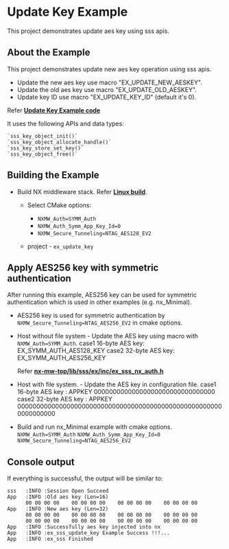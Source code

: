 # Update Key Example

This project demonstrates update aes key using sss apis.

## About the Example

This project demonstrates update new aes key operation using sss apis.

-   Update the new aes key use macro \"EX_UPDATE_NEW_AESKEY\".
-   Update the old aes key use macro \"EX_UPDATE_OLD_AESKEY\".
-   Update key ID use macro \"EX_UPDATE_KEY_ID\" (default it\'s 0).

Refer [**Update Key Example code**](./ex_sss_update_key.c)

It uses the following APIs and data types:

    `sss_key_object_init()`
    `sss_key_object_allocate_handle()`
    `sss_key_store_set_key()`
    `sss_key_object_free()`

## Building the Example

- Build NX middleware stack. Refer [**Linux build**](../../../doc/linux/readme.md).

  - Select CMake options:
    - `NXMW_Auth=SYMM_Auth`
    - `NXMW_Auth_Symm_App_Key_Id=0`
    - `NXMW_Secure_Tunneling=NTAG_AES128_EV2`

  - project - `ex_update_key`

## Apply AES256 key with symmetric authentication

After running this example, AES256 key can be used for symmetric
authentication which is used in other examples (e.g. nx_Minimal).

- AES256 key is used for symmetric authentication by `NXMW_Secure_Tunneling=NTAG_AES256_EV2` in cmake options.

- Host without file system - Update the AES key using macro with `NXMW_Auth=SYMM_Auth`.
    case1 16-byte AES key: EX_SYMM_AUTH_AES128_KEY
    case2 32-byte AES key: EX_SYMM_AUTH_AES256_KEY

    Refer [**nx-mw-top/lib/sss/ex/inc/ex_sss_nx_auth.h**](./../../../lib/sss/ex/inc/ex_sss_nx_auth.h)

- Host with file system. - Update the AES key in configuration file.
    case1 16-byte AES key : APPKEY 00000000000000000000000000000000
    case2 32-byte AES key : APPKEY 0000000000000000000000000000000000000000000000000000000000000000

- Build and run nx_Minimal example with cmake options.
    `NXMW_Auth=SYMM_Auth`
    `NXMW_Auth_Symm_App_Key_Id=0`
    `NXMW_Secure_Tunneling=NTAG_AES256_EV2`


## Console output

If everything is successful, the output will be similar to:

```
sss   :INFO :Session Open Succeed
App   :INFO :Old aes key (Len=16)
      00 00 00 00    00 00 00 00    00 00 00 00    00 00 00 00
App   :INFO :New aes key (Len=32)
      00 00 00 00    00 00 00 00    00 00 00 00    00 00 00 00
      00 00 00 00    00 00 00 00    00 00 00 00    00 00 00 00
App   :INFO :Successfully aes key injected into nx
App   :INFO :ex_sss_update_key Example Success !!!...
App   :INFO :ex_sss Finished
```
